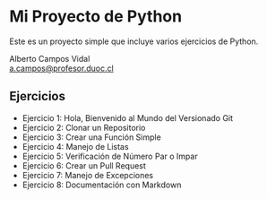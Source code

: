 # Mi Proyecto de Python

Este es un proyecto simple que incluye varios ejercicios de Python.

Alberto Campos Vidal  
a.campos@profesor.duoc.cl

## Ejercicios

- Ejercicio 1: Hola, Bienvenido al Mundo del Versionado Git
- Ejercicio 2: Clonar un Repositorio
- Ejercicio 3: Crear una Función Simple
- Ejercicio 4: Manejo de Listas
- Ejercicio 5: Verificación de Número Par o Impar
- Ejercicio 6: Crear un Pull Request
- Ejercicio 7: Manejo de Excepciones
- Ejercicio 8: Documentación con Markdown


